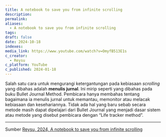 ```yaml
---
title: A notebook to save you from infinite scrolling
description: 
permalink: 
aliases:
  - A notebook to save you from infinite scrolling
tags: 
draft: false
date: 2024-10-18
indexes: 
media_link: https://www.youtube.com/watch?v=OmyfB513E1s
c_creator:
  - Reysu
c_platform: YouTube
c_published: 2024-01-18
---
```

Salah satu cara untuk mengurangi ketergantungan pada kebiasaan *scrolling* yang dibahas adalah **menulis jurnal**. Ini mirip seperti yang dibahas pada buku Bullet Journal Method. Pembicara hanya membahas tentang bagaimana ia menulis jurnal untuk memantau, memonitor atau melacak kebiasaan dan kesehariannya. Tidak ada hal yang baru sebab secara metode masih dapat dipelajari dari Bullet Journal yang menjadi dasar sistem atau metode yang disebut pembicara dengan “Life tracker method”.



---
Sumber [Reysu, 2024, A notebook to save you from infinite scrolling](https://www.youtube.com/watch?v=OmyfB513E1s)
